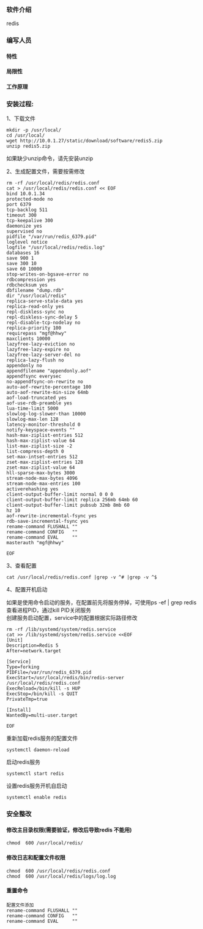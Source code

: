 ### 软件介绍

redis

### 编写人员 



#### 特性

#### 局限性

#### 工作原理

### 安装过程:


1、下载文件
```
mkdir -p /usr/local/
cd /usr/local/
wget http://10.0.1.27/static/download/software/redis5.zip 
unzip redis5.zip
```

如果缺少unzip命令，请先安装unzip

2、生成配置文件，需要按需修改
```
rm -rf /usr/local/redis/redis.conf
cat > /usr/local/redis/redis.conf << EOF
bind 10.0.1.34
protected-mode no
port 6379
tcp-backlog 511
timeout 300
tcp-keepalive 300
daemonize yes
supervised no
pidfile "/var/run/redis_6379.pid"
loglevel notice
logfile "/usr/local/redis/redis.log"
databases 16
save 900 1
save 300 10
save 60 10000
stop-writes-on-bgsave-error no
rdbcompression yes
rdbchecksum yes
dbfilename "dump.rdb"
dir "/usr/local/redis"
replica-serve-stale-data yes
replica-read-only yes
repl-diskless-sync no
repl-diskless-sync-delay 5
repl-disable-tcp-nodelay no
replica-priority 100
requirepass "mgf@hhwy"
maxclients 10000
lazyfree-lazy-eviction no
lazyfree-lazy-expire no
lazyfree-lazy-server-del no
replica-lazy-flush no
appendonly no
appendfilename "appendonly.aof"
appendfsync everysec
no-appendfsync-on-rewrite no
auto-aof-rewrite-percentage 100
auto-aof-rewrite-min-size 64mb
aof-load-truncated yes
aof-use-rdb-preamble yes
lua-time-limit 5000
slowlog-log-slower-than 10000
slowlog-max-len 128
latency-monitor-threshold 0
notify-keyspace-events ""
hash-max-ziplist-entries 512
hash-max-ziplist-value 64
list-max-ziplist-size -2
list-compress-depth 0
set-max-intset-entries 512
zset-max-ziplist-entries 128
zset-max-ziplist-value 64
hll-sparse-max-bytes 3000
stream-node-max-bytes 4096
stream-node-max-entries 100
activerehashing yes
client-output-buffer-limit normal 0 0 0
client-output-buffer-limit replica 256mb 64mb 60
client-output-buffer-limit pubsub 32mb 8mb 60
hz 10
aof-rewrite-incremental-fsync yes
rdb-save-incremental-fsync yes
rename-command FLUSHALL ""
rename-command CONFIG   ""
rename-command EVAL     ""
masterauth "mgf@hhwy"

EOF

```

3、查看配置

```
cat /usr/local/redis/redis.conf |grep -v ^# |grep -v ^$
```

4、配置开机启动    

如果是使用命令启动的服务，在配置前先将服务停掉，可使用ps -ef | grep redis查看进程PID，通过kill PID关闭服务    
创建服务启动配置，service中的配置根据实际路径修改

```
rm -rf /lib/systemd/system/redis.service 
cat >> /lib/systemd/system/redis.service <<EOF
[Unit]
Description=Redis 5
After=network.target

[Service]
Type=forking
PIDFile=/var/run/redis_6379.pid
ExecStart=/usr/local/redis/bin/redis-server /usr/local/redis/redis.conf
ExecReload=/bin/kill -s HUP 
ExecStop=/bin/kill -s QUIT 
PrivateTmp=true

[Install]
WantedBy=multi-user.target

EOF

```

重新加载redis服务的配置文件
```
systemctl daemon-reload
```

启动redis服务
```
systemctl start redis
```

设置redis服务开机自启动
```
systemctl enable redis
```




### 安全整改

#### 修改主目录权限(需要验证，修改后导致redis 不能用)
```
chmod  600 /usr/local/redis/
```

####  修改日志和配置文件权限

```
chmod  600 /usr/local/redis/redis.conf
chmod  600 /usr/local/redis/logs/log.log
```
#### 重置命令

```
配置文件添加
rename-command FLUSHALL ""
rename-command CONFIG   ""
rename-command EVAL     ""
```
